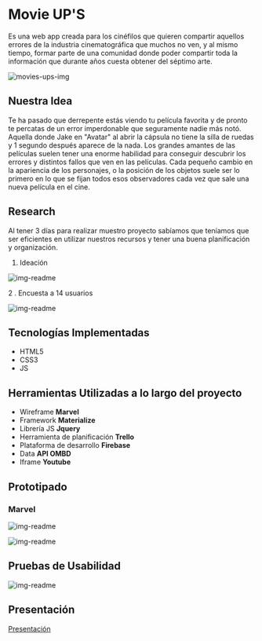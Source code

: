 # Movie UP'S

Es una web app creada para los cinéfilos que quieren compartir aquellos errores de la industria cinematográfica que muchos no ven, y al mismo tiempo, formar parte de una comunidad donde poder compartir toda la información que durante años cuesta obtener del séptimo arte.

![movies-ups-img](https://user-images.githubusercontent.com/32309484/36639610-2bbc8d9e-19de-11e8-9a70-34664efdae09.JPG)

## Nuestra Idea

Te ha pasado que derrepente estás viendo tu película favorita y de pronto te percatas de un error imperdonable que seguramente nadie más notó. Aquella donde Jake en "Avatar" al abrir la cápsula no tiene la silla de ruedas y 1 segundo después aparece de la nada.
Los grandes amantes de las películas suelen tener una enorme habilidad para conseguir descubrir los errores y distintos fallos que ven en las películas. Cada pequeño cambio en la apariencia de los personajes, o la posición de los objetos suele ser lo primero en lo que se fijan todos esos observadores cada vez que sale una nueva película en el cine.

## Research

Al tener 3 días para realizar muestro proyecto sabíamos que teníamos que ser eficientes en utilizar nuestros recursos y tener una buena planificación y organización.

1. Ideación

![img-readme](assets/img/img-readme/ideas.jpg)

2 . Encuesta a 14 usuarios

![img-readme](assets/img/img-readme/encuesta.png)

## Tecnologías Implementadas

* HTML5
* CSS3
* JS

## Herramientas Utilizadas a lo largo del proyecto

* Wireframe
    **Marvel**
* Framework
    **Materialize**
* Librería JS
    **Jquery**
* Herramienta de planificación
    **Trello**
* Plataforma de desarrollo
    **Firebase**
* Data
    **API OMBD**
* Iframe
    **Youtube**

## Prototipado

### Marvel

![img-readme](assets/img/img-readme/prot1.png)

![img-readme](assets/img/img-readme/prot2.png)

## Pruebas de Usabilidad

![img-readme](assets/img/img-readme/usabilidad.png)

## Presentación 
[Presentación](https://docs.google.com/presentation/d/1XaR5Gcv30Vlw_dLteomJvhOoMmvgzK_l4ywXXdy0SNg/edit#slide=id.g2e0f963120_0_82)
